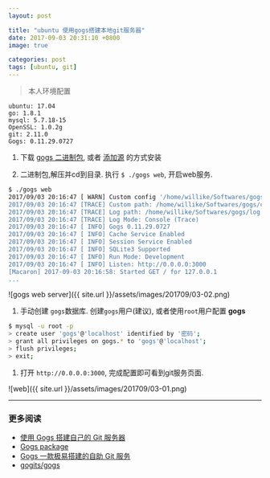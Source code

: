 ```yaml
---
layout: post

title: "ubuntu 使用gogs搭建本地git服务器"
date: 2017-09-03 20:31:10 +0800
image: true

categories: post
tags: [ubuntu, git]
---
```


>本人环境配置
```
ubuntu: 17.04
go: 1.8.1
mysql: 5.7.18-15
OpenSSL: 1.0.2g
git: 2.11.0
Gogs: 0.11.29.0727
```

1. 下载 [gogs 二进制包](https://gogs.io/docs/installation/install_from_binary), 或者 [添加源](https://packager.io/gh/pkgr/gogs/builds/672/install/ubuntu-16.04) 的方式安装

1. 二进制包,解压并cd到目录. 执行 `$ ./gogs web`, 开启web服务.
```bash
$ ./gogs web
2017/09/03 20:16:47 [ WARN] Custom config '/home/willike/Softwares/gogs/custom/conf/app.ini' not found, ignore this if you're running first time
2017/09/03 20:16:47 [TRACE] Custom path: /home/willike/Softwares/gogs/custom
2017/09/03 20:16:47 [TRACE] Log path: /home/willike/Softwares/gogs/log
2017/09/03 20:16:47 [TRACE] Log Mode: Console (Trace)
2017/09/03 20:16:47 [ INFO] Gogs 0.11.29.0727
2017/09/03 20:16:47 [ INFO] Cache Service Enabled
2017/09/03 20:16:47 [ INFO] Session Service Enabled
2017/09/03 20:16:47 [ INFO] SQLite3 Supported
2017/09/03 20:16:47 [ INFO] Run Mode: Development
2017/09/03 20:16:47 [ INFO] Listen: http://0.0.0.0:3000
[Macaron] 2017-09-03 20:16:58: Started GET / for 127.0.0.1
...
```
![gogs web server]({{ site.url }}/assets/images/201709/03-02.png)

1. 手动创建 `gogs`数据库. 创建`gogs`用户(建议), 或者使用`root`用户配置 **gogs**
```bash
$ mysql -u root -p
> create user 'gogs'@'localhost' identified by '密码';
> grant all privileges on gogs.* to 'gogs'@'localhost';
> flush privileges;
> exit;
```

1. 打开 `http://0.0.0.0:3000`, 完成配置即可看到git服务页面.

![web]({{ site.url }}/assets/images/201709/03-01.png)


---
### 更多阅读
- [使用 Gogs 搭建自己的 Git 服务器](https://blog.mynook.info/post/host-your-own-git-server-using-gogs/)
- [Gogs package](https://packager.io/gh/pkgr/gogs)
- [Gogs 一款极易搭建的自助 Git 服务](https://try.gogs.io/)
- [gogits/gogs](https://github.com/gogits/gogs)

